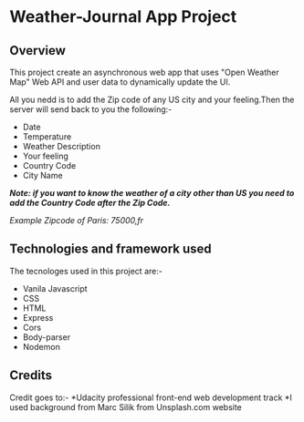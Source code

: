 # Weather-Journal App Project

## Overview

This project create an asynchronous web app that uses "Open Weather Map" Web API and user data to dynamically update the UI.

All you nedd is to add the Zip code of any US city and your feeling.Then the server will send back to you the following:-

- Date
- Temperature
- Weather Description
- Your feeling
- Country Code
- City Name

**_Note: if you want to know the weather of a city other than US you need to add the Country Code after the Zip Code._**

_Example_
_Zipcode of Paris: *75000,fr*_

## Technologies and framework used

The tecnologes used in this project are:-

- Vanila Javascript
- CSS
- HTML
- Express
- Cors
- Body-parser
- Nodemon

## Credits

Credit goes to:-
*Udacity professional front-end web development track
*I used background from Marc Silik from Unsplash.com website
